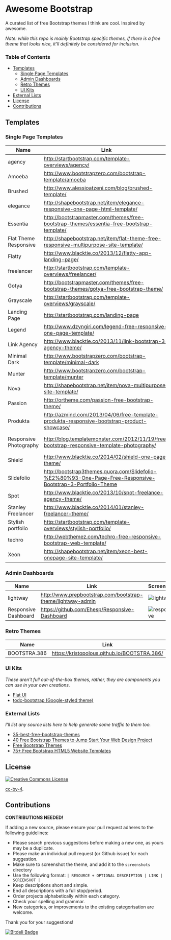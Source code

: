# Awesome Bootstrap

A curated list of free Bootstrap themes I think are cool. Inspired by awesome.

*Note: while this repo is mainly Bootstrap specific themes, if there is a free theme that looks nice, it'll definitely be considered for inclusion.*

### Table of Contents

- [Templates](#templates)
  - [Single Page Templates](#single-page-templates)
  - [Admin Dashboards](#admin-dashboards)
  - [Retro Themes](#retro-themes)
  - [UI Kits](#ui-kits)
- [External Lists](#external-lists)
- [License](#license)
- [Contributions](#contributions)

## Templates

### Single Page Templates
| Name | Link | Screenshot |
| ---- | ---- | ---------- |
| agency | http://startbootstrap.com/template-overviews/agency/ | ![agency](https://raw.githubusercontent.com/n1trux/awesome-bootstrap/master/screenshots/spa-agency.png) |
| Amoeba | http://www.bootstrapzero.com/bootstrap-template/amoeba | ![amoeba](https://raw.githubusercontent.com/n1trux/awesome-bootstrap/master/screenshots/spa-amoeba.png) |
| Brushed | http://www.alessioatzeni.com/blog/brushed-template/ | ![brushed](https://raw.githubusercontent.com/n1trux/awesome-bootstrap/master/screenshots/spa-brushed.png) |
| elegance | http://shapebootstrap.net/item/elegance-responsive-one-page-html-template/ | ![elegance](https://raw.githubusercontent.com/n1trux/awesome-bootstrap/master/screenshots/spa-elegance.png) |
| Essentia | http://bootstrapmaster.com/themes/free-bootstrap-themes/essentia-free-bootstrap-template/ | ![essentia](https://raw.githubusercontent.com/n1trux/awesome-bootstrap/master/screenshots/spa-essentia.png) |
| Flat Theme Responsive | http://shapebootstrap.net/item/flat-theme-free-responsive-multipurpose-site-template/ | ![flat-theme](https://raw.githubusercontent.com/n1trux/awesome-bootstrap/master/screenshots/spa-flat-theme.png) |
| Flatty | http://www.blacktie.co/2013/12/flatty-app-landing-page/ | ![flatty](https://raw.githubusercontent.com/n1trux/awesome-bootstrap/master/screenshots/spa-flatty.png) |
| freelancer | http://startbootstrap.com/template-overviews/freelancer/ | ![freelancer](https://raw.githubusercontent.com/n1trux/awesome-bootstrap/master/screenshots/spa-freelancer.png) |
| Gotya | http://bootstrapmaster.com/themes/free-bootstrap-themes/gotya-free-bootstrap-theme/ | ![gotya](https://raw.githubusercontent.com/n1trux/awesome-bootstrap/master/screenshots/spa-gotya.png) |
| Grayscale | http://startbootstrap.com/template-overviews/grayscale/ | ![grayscale](https://raw.githubusercontent.com/n1trux/awesome-bootstrap/master/screenshots/spa-grayscale.png) |
| Landing Page | http://startbootstrap.com/landing-page | ![landing-page](https://raw.githubusercontent.com/n1trux/awesome-bootstrap/master/screenshots/spa-landing-page.png) |
| Legend | http://www.dzyngiri.com/legend-free-responsive-one-page-template/ | ![legend](https://raw.githubusercontent.com/n1trux/awesome-bootstrap/master/screenshots/spa-legend.png) |
| Link Agency | http://www.blacktie.co/2013/11/link-bootstrap-3-agency-theme/ | ![link](https://raw.githubusercontent.com/n1trux/awesome-bootstrap/master/screenshots/spa-link.png) |
| Minimal Dark | http://www.bootstrapzero.com/bootstrap-template/minimal-dark | ![minimal-dark](https://raw.githubusercontent.com/n1trux/awesome-bootstrap/master/screenshots/spa-minimal-dark.png) |
| Munter | http://www.bootstrapzero.com/bootstrap-template/munter | ![munter](https://raw.githubusercontent.com/n1trux/awesome-bootstrap/master/screenshots/spa-munter.png) |
| Nova | http://shapebootstrap.net/item/nova-multipurpose-site-template/ | ![nova](https://raw.githubusercontent.com/n1trux/awesome-bootstrap/master/screenshots/spa-nova.png) |
| Passion | http://ortheme.com/passion-free-bootstrap-theme/ | ![passion](https://raw.githubusercontent.com/n1trux/awesome-bootstrap/master/screenshots/spa-passion.png) |
| Produkta | http://azmind.com/2013/04/06/free-template-produkta-responsive-bootstrap-product-showcase/ | ![produkta](https://raw.githubusercontent.com/n1trux/awesome-bootstrap/master/screenshots/spa-produkta.png) |
| Responsive Photography | http://blog.templatemonster.com/2012/11/19/free-bootstrap-responsive-template-photography/ | ![responsive-photography](https://raw.githubusercontent.com/n1trux/awesome-bootstrap/master/screenshots/spa-responsive-photography.png) |
| Shield | http://www.blacktie.co/2014/02/shield-one-page-theme/ | ![shield](https://raw.githubusercontent.com/n1trux/awesome-bootstrap/master/screenshots/spa-shield.png) |
| Slidefolio | http://bootstrap3themes.quora.com/Slidefolio-%E2%80%93-One-Page-Free-Responsive-Bootstrap-3-Portfolio-Theme | ![slidefolio](https://raw.githubusercontent.com/n1trux/awesome-bootstrap/master/screenshots/spa-slidefolio.png) |
| Spot | http://www.blacktie.co/2013/10/spot-freelance-agency-theme/ | ![spot](https://raw.githubusercontent.com/n1trux/awesome-bootstrap/master/screenshots/spa-spot.png) |
| Stanley Freelancer | http://www.blacktie.co/2014/01/stanley-freelancer-theme/ | ![stanley](https://raw.githubusercontent.com/n1trux/awesome-bootstrap/master/screenshots/spa-stanley.png) |
| Stylish portfolio | http://startbootstrap.com/template-overviews/stylish-portfolio/ | ![stylish](https://raw.githubusercontent.com/n1trux/awesome-bootstrap/master/screenshots/spa-stylish.png) |
| techro | http://webthemez.com/techro-free-responsive-bootstrap-web-template/ | ![techro](https://raw.githubusercontent.com/n1trux/awesome-bootstrap/master/screenshots/spa-techro.png) |
| Xeon | http://shapebootstrap.net/item/xeon-best-onepage-site-template/ | ![xeon](https://raw.githubusercontent.com/n1trux/awesome-bootstrap/master/screenshots/spa-xeon.png) |

### Admin Dashboards
| Name | Link | Screenshot |
| ---- | ---- | ---------- |
| lightway | http://www.prepbootstrap.com/bootstrap-theme/lightway-admin | ![lightway](https://raw.githubusercontent.com/n1trux/awesome-bootstrap/master/screenshots/admin-lightway.png) |
| Responsive Dashboard | https://github.com/Ehesp/Responsive-Dashboard | ![responsive](https://raw.githubusercontent.com/n1trux/awesome-bootstrap/master/screenshots/admin-responsive.png) |

### Retro Themes
| Name | Link | Screenshot |
| ---- | ---- | ---------- |
| BOOTSTRA.386 | https://kristopolous.github.io/BOOTSTRA.386/ | ![word](https://raw.githubusercontent.com/n1trux/awesome-bootstrap/master/screenshots/retro-bootstra.386.png) |

### UI Kits
*These aren't full out-of-the-box themes, rather, they are components you can use in your own creations.*
- [Flat UI](http://designmodo.github.io/Flat-UI/)
- [todc-bootstrap (Google-styled theme)](https://github.com/todc/todc-bootstrap)

### External Lists
*I'll list any source lists here to help generate some traffic to them too.*
- [35-best-free-bootstrap-themes](http://www.downloadnewthemes.com/2014/08/35-best-free-bootstrap-themes.html)
- [40 Free Bootstrap Themes to Jump Start Your Web Design Project](http://savedelete.com/2014/08/15/free-bootstrap-themes/174529)
- [Free Bootstrap Themes](http://www.bootstrappage.com/free_bootstrap_templates.php)
- [75+ Free Bootstrap HTML5 Website Templates](http://webdesignwheel.com/free-bootstrap-html5-website-templates.html)

## License

[![Creative Commons License](http://i.creativecommons.org/l/by/4.0/88x31.png)](http://creativecommons.org/licenses/by/4.0/)

[cc-by-4](https://tldrlegal.com/license/creative-commons-attribution-4.0-international-(cc-by-4)).


## Contributions
**CONTRIBUTIONS NEEDED!**

If adding a new source, please ensure your pull request adheres to the following guidelines:

* Please search previous suggestions before making a new one, as yours may be a duplicate.
* Please make an individual pull request (or Github issue) for each suggestion.
* Make sure to screenshot the theme, and add it to the `screenshots` directory
* Use the following format:  `| RESOURCE + OPTIONAL DESCRIPTION | LINK | SCREENSHOT |`
* Keep descriptions short and simple.
* End all descriptions with a full stop/period.
* Order projects alphabetically within each category.
* Check your spelling and grammar.
* New categories, or improvements to the existing categorisation are welcome.

Thank you for your suggestions!


[![Bitdeli Badge](https://d2weczhvl823v0.cloudfront.net/therebelrobot/awesome-bootstrap/trend.png)](https://bitdeli.com/free "Bitdeli Badge")

